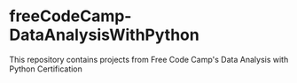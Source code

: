 # freeCodeCamp-DataAnalysisWithPython
This repository contains projects from Free Code Camp's Data Analysis with Python Certification
